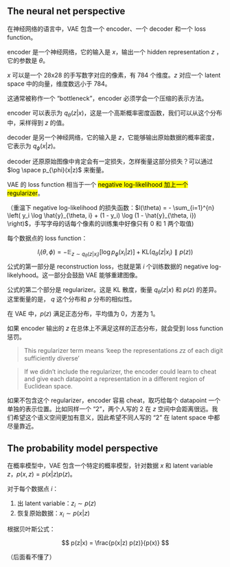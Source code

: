 ## The neural net perspective

在神经网络的语言中，VAE 包含一个 encoder、一个 decoder 和一个 loss function。

encoder 是一个神经网络，它的输入是 $x$，输出一个 hidden representation $z$ ，它的参数是 $\theta$。

$x$ 可以是一个 28x28 的手写数字对应的像素，有 784 个维度。$z$ 对应一个 latent space 中的向量，维度数远小于 784。

这通常被称作一个 “bottleneck”，encoder 必须学会一个压缩的表示方法。

encoder 可以表示为 $q_{\theta}(z | x)$，这是一个高斯概率密度函数，我们可以从这个分布中，采样得到 $z$ 的值。

decoder 是另一个神经网络，它的输入是 $z$，它能够输出原始数据的概率密度，它表示为 $q_{\phi}(x|z)$。

decoder 还原原始图像中肯定会有一定损失，怎样衡量这部分损失？可以通过 $log \space p_{\phi}(x|z)$ 来衡量。

VAE 的 loss function 相当于一个 <mark>negative log-likelihood 加上一个 regularizer</mark>。

（重温下 negative log-likelihood 的损失函数：$l(\theta) = - \sum_{i=1}^{n} \left( y_i \log \hat{y}_{\theta, i} + (1 - y_i) \log (1 - \hat{y}_{\theta, i}) \right)$，手写字母的话每个像素的训练集中好像只有 0 和 1 两个取值)

每个数据点的 loss function：

$$
\begin{equation}
l_i(\theta, \phi) = -\mathbb{E}_{z \sim q_\theta(z|x_i)} \left[ \log p_\phi(x_i | z) \right] + \text{KL}(q_\theta(z | x_i) \parallel p(z))
\end{equation}
$$
公式的第一部分是 reconstruction loss，也就是第 $i$ 个训练数据的 negative log-likelyhood。这一部分会鼓励 VAE 能够重建图像。

公式的第二个部分是 regularizer。这是 KL 散度，衡量 $q_{\theta}(z|x)$ 和 $p(z)$ 的差异。这里衡量的是， $q$ 这个分布和 $p$ 分布的相似性。

在 VAE 中，$p(z)$ 满足正态分布，平均值为 0，方差为 1。

如果 encoder 输出的 $z$ 在总体上不满足这样的正态分布，就会受到 loss function 惩罚。

> This regularizer term means ‘keep the representations 𝑧z of each digit sufficiently diverse’

> If we didn’t include the regularizer, the encoder could learn to cheat and give each datapoint a representation in a different region of Euclidean space.

如果不包含这个 regularizer，encoder 容易 cheat，取巧给每个 datapoint 一个单独的表示位置。比如同样一个 “2”，两个人写的 2 在 $z$ 空间中会距离很远。我们希望这个语义空间更加有意义，因此希望不同人写的 “2” 在 latent space 中都尽量靠近。

## The probability model perspective

在概率模型中，VAE 包含一个特定的概率模型，针对数据 $x$ 和 latent variable $z$，$p(x, z) = p(x | z) p(z)$。

对于每个数据点 $i$：

1. 出 latent variable：$z_i \sim p(z)$
2. 恢复原始数据：$x_i \sim p(x|z)$

根据贝叶斯公式：

$$
p(z|x) = \frac{p(x|z) p(z)}{p(x)}
$$

（后面看不懂了）